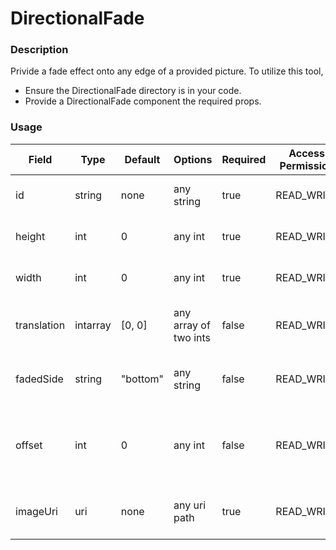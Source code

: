 # DirectionalFade

### Description
 Privide a fade effect onto any edge of a provided picture.
 To utilize this tool,
 - Ensure the DirectionalFade directory is in your code.
 - Provide a DirectionalFade component the required props.

### Usage
| Field | Type | Default | Options | Required | Access Permission | Description |
| ----------- | ----------- | ----------- | ----------- | ----------- | ----------- | ----------- |
| id | string | none | any string | true | READ_WRITE | The id of the component. |
| height | int | 0 | any int | true | READ_WRITE | The height of the image. |
| width | int | 0 | any int | true | READ_WRITE | The width of the image. |
| translation | intarray | [0, 0] | any array of two ints | false | READ_WRITE | The translation of the component. |
| fadedSide | string | "bottom" | any string | false | READ_WRITE | The side of the component to be faded. |
| offset | int | 0 | any int | false | READ_WRITE | Offset for mask, to be modified for a greater or lesser fade. |
| imageUri | uri | none | any uri path | true | READ_WRITE | The path to the image you want to fade. |